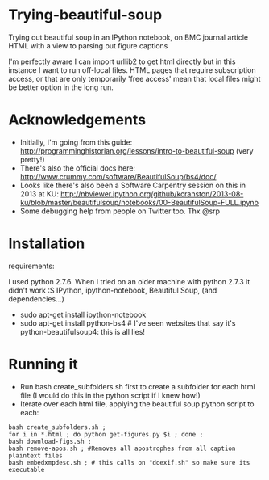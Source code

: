 Trying-beautiful-soup
=====================

Trying out beautiful soup in an IPython notebook, on BMC journal article HTML with a view to parsing out figure captions

I'm perfectly aware I can import urllib2 to get html directly but in this instance I want to run off-local files.
HTML pages that require subscription access, or that are only temporarily 'free access' mean that local files might be better option in the long run.

# Acknowledgements

* Initially, I'm going from this guide: http://programminghistorian.org/lessons/intro-to-beautiful-soup (very pretty!)
* There's also the official docs here: http://www.crummy.com/software/BeautifulSoup/bs4/doc/
* Looks like there's also been a Software Carpentry session on this in 2013 at KU: http://nbviewer.ipython.org/github/kcranston/2013-08-ku/blob/master/beautifulsoup/notebooks/00-BeautifulSoup-FULL.ipynb 
* Some debugging help from people on Twitter too. Thx @srp

# Installation

requirements:

I used python 2.7.6. When I tried on an older machine with python 2.7.3 it didn't work :S
IPython, ipython-notebook, Beautiful Soup, (and dependencies...)

* sudo apt-get install ipython-notebook
* sudo apt-get install python-bs4  # I've seen websites that say it's python-beautifulsoup4: this is all lies!

# Running it

* Run bash create_subfolders.sh first to create a subfolder for each html file (I would do this in the python script if I knew how!)
* Iterate over each html file, applying the beautiful soup python script to each:
```
bash create_subfolders.sh ;
for i in *.html ; do python get-figures.py $i ; done ;
bash download-figs.sh ;
bash remove-apos.sh ; #Removes all apostrophes from all caption plaintext files
bash embedxmpdesc.sh ; # this calls on "doexif.sh" so make sure its executable
```

